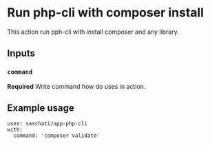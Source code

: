 # Run php-cli with composer install

This action run pph-cli with install composer and any library.

## Inputs

### `command`

**Required** Write command how do uses in action.

## Example usage
```
uses: saschati/app-php-cli
with:
  command: 'composer validate'
```